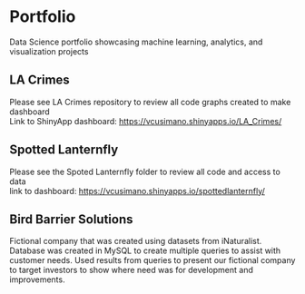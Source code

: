 # Portfolio
Data Science portfolio showcasing machine learning, analytics, and visualization projects


## LA Crimes
Please see LA Crimes repository to review all code graphs created to make dashboard <br>
Link to ShinyApp dashboard: https://vcusimano.shinyapps.io/LA_Crimes/


## Spotted Lanternfly
Please see the Spoted Lanternfly folder to review all code and access to data <br>
link to dashboard: https://vcusimano.shinyapps.io/spottedlanternfly/

## Bird Barrier Solutions
Fictional company that was created using datasets from iNaturalist. Database was created in MySQL to create multiple queries to assist with customer needs. Used results from queries to present our fictional company to target investors to show where need was for development and improvements.

